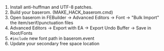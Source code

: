 1. Install anti-huffman and UTF-8 patches. 
2. Build your baserom. (MAKE_HACK_baserom.cmd)
3. Open baserom in FEBuilder -> Advanced Editors -> Font -> "Bulk Import" the item/serif/punctuation files 
4. Advanced Editors -> Export with EA -> Export Undo Buffer -> Save in Root/Fonts 
5. `#include` new font path in baserom.event 
6. Update your secondary free space location